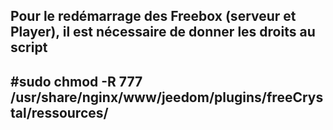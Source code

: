 Pour le redémarrage des Freebox (serveur et Player), il est nécessaire de donner les droits au script
----
#sudo chmod -R 777 /usr/share/nginx/www/jeedom/plugins/freeCrystal/ressources/
----
